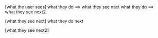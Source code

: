 [what the user sees]
what they do
==> what they see next
what they do
==> what they see next2

[what they see next]
what they do next

[what they see next2]

